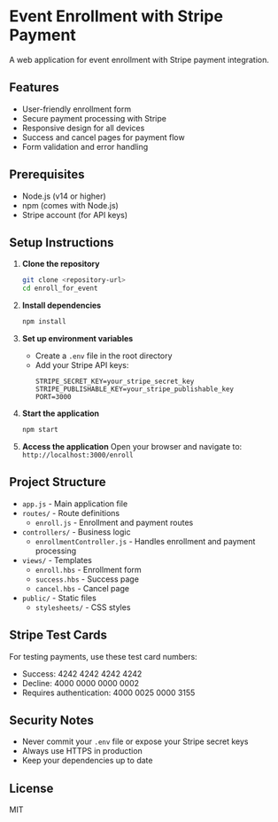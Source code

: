 # Event Enrollment with Stripe Payment

A web application for event enrollment with Stripe payment integration.

## Features

- User-friendly enrollment form
- Secure payment processing with Stripe
- Responsive design for all devices
- Success and cancel pages for payment flow
- Form validation and error handling

## Prerequisites

- Node.js (v14 or higher)
- npm (comes with Node.js)
- Stripe account (for API keys)

## Setup Instructions

1. **Clone the repository**
   ```bash
   git clone <repository-url>
   cd enroll_for_event
   ```

2. **Install dependencies**
   ```bash
   npm install
   ```

3. **Set up environment variables**
   - Create a `.env` file in the root directory
   - Add your Stripe API keys:
     ```
     STRIPE_SECRET_KEY=your_stripe_secret_key
     STRIPE_PUBLISHABLE_KEY=your_stripe_publishable_key
     PORT=3000
     ```

4. **Start the application**
   ```bash
   npm start
   ```

5. **Access the application**
   Open your browser and navigate to: `http://localhost:3000/enroll`

## Project Structure

- `app.js` - Main application file
- `routes/` - Route definitions
  - `enroll.js` - Enrollment and payment routes
- `controllers/` - Business logic
  - `enrollmentController.js` - Handles enrollment and payment processing
- `views/` - Templates
  - `enroll.hbs` - Enrollment form
  - `success.hbs` - Success page
  - `cancel.hbs` - Cancel page
- `public/` - Static files
  - `stylesheets/` - CSS styles

## Stripe Test Cards

For testing payments, use these test card numbers:

- Success: 4242 4242 4242 4242
- Decline: 4000 0000 0000 0002
- Requires authentication: 4000 0025 0000 3155

## Security Notes

- Never commit your `.env` file or expose your Stripe secret keys
- Always use HTTPS in production
- Keep your dependencies up to date

## License

MIT
